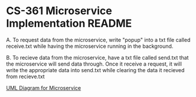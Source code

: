 # CS-361 Microservice Implementation README
A. To request data from the microservice, write "popup" into a txt file called receive.txt while having the microservice running in the background.

B. To recieve data from the microservice, have a txt file called send.txt that the microservice will send data through. Once it receive a request, it will write the appropriate data into send.txt while clearing the data it recieved from recieve.txt

[UML Diagram for Microservice](CS361/MicroserviceUML.png)
